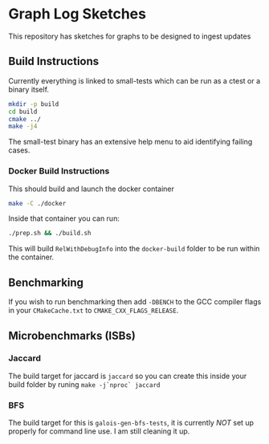 # Graph Log Sketches
This repository has sketches for graphs to be designed to ingest updates

## Build Instructions
Currently everything is linked to small-tests which can be run as a ctest or a binary itself.

```bash
mkdir -p build
cd build
cmake ../
make -j4
```
The small-test binary has an extensive help menu to aid identifying failing cases.

### Docker Build Instructions
This should build and launch the docker container
```bash
make -C ./docker
```
Inside that container you can run:
```bash
./prep.sh && ./build.sh
```
This will build `RelWithDebugInfo` into the `docker-build` folder to be run within the container.

## Benchmarking
If you wish to run benchmarking then add `-DBENCH` to the GCC compiler flags in your `CMakeCache.txt` to
`CMAKE_CXX_FLAGS_RELEASE`.

## Microbenchmarks (ISBs)
### Jaccard
The build target for jaccard is `jaccard` so you can create this inside your build folder by runing ``make -j`nproc` jaccard``
### BFS
The build target for this is `galois-gen-bfs-tests`, it is currently *NOT* set up properly for command line use.
I am still cleaning it up.

